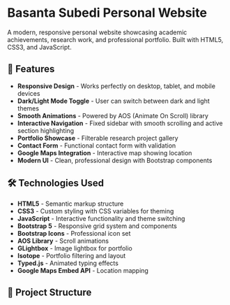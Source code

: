 # Basanta Subedi Personal Website

A modern, responsive personal website showcasing academic achievements, research work, and professional portfolio. Built with HTML5, CSS3, and JavaScript.

## 🌟 Features

- **Responsive Design** - Works perfectly on desktop, tablet, and mobile devices
- **Dark/Light Mode Toggle** - User can switch between dark and light themes
- **Smooth Animations** - Powered by AOS (Animate On Scroll) library
- **Interactive Navigation** - Fixed sidebar with smooth scrolling and active section highlighting
- **Portfolio Showcase** - Filterable research project gallery
- **Contact Form** - Functional contact form with validation
- **Google Maps Integration** - Interactive map showing location
- **Modern UI** - Clean, professional design with Bootstrap components

## 🛠️ Technologies Used

- **HTML5** - Semantic markup structure
- **CSS3** - Custom styling with CSS variables for theming
- **JavaScript** - Interactive functionality and theme switching
- **Bootstrap 5** - Responsive grid system and components
- **Bootstrap Icons** - Professional icon set
- **AOS Library** - Scroll animations
- **GLightbox** - Image lightbox for portfolio
- **Isotope** - Portfolio filtering and layout
- **Typed.js** - Animated typing effects
- **Google Maps Embed API** - Location mapping

## 📁 Project Structure
